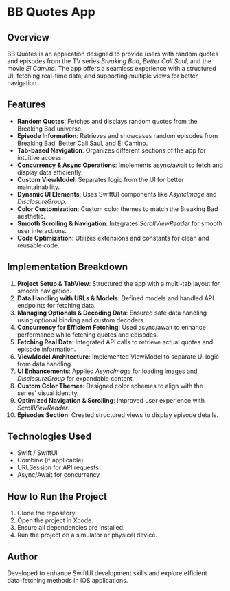 # BB Quotes App

## Overview
BB Quotes is an application designed to provide users with random quotes and episodes from the TV series *Breaking Bad*, *Better Call Saul*, and the movie *El Camino*. The app offers a seamless experience with a structured UI, fetching real-time data, and supporting multiple views for better navigation.

## Features
- **Random Quotes**: Fetches and displays random quotes from the Breaking Bad universe.
- **Episode Information**: Retrieves and showcases random episodes from Breaking Bad, Better Call Saul, and El Camino.
- **Tab-based Navigation**: Organizes different sections of the app for intuitive access.
- **Concurrency & Async Operations**: Implements async/await to fetch and display data efficiently.
- **Custom ViewModel**: Separates logic from the UI for better maintainability.
- **Dynamic UI Elements**: Uses SwiftUI components like *AsyncImage* and *DisclosureGroup*.
- **Color Customization**: Custom color themes to match the Breaking Bad aesthetic.
- **Smooth Scrolling & Navigation**: Integrates *ScrollViewReader* for smooth user interactions.
- **Code Optimization**: Utilizes extensions and constants for clean and reusable code.

## Implementation Breakdown
1. **Project Setup & TabView**: Structured the app with a multi-tab layout for smooth navigation.
2. **Data Handling with URLs & Models**: Defined models and handled API endpoints for fetching data.
3. **Managing Optionals & Decoding Data**: Ensured safe data handling using optional binding and custom decoders.
4. **Concurrency for Efficient Fetching**: Used async/await to enhance performance while fetching quotes and episodes.
5. **Fetching Real Data**: Integrated API calls to retrieve actual quotes and episode information.
6. **ViewModel Architecture**: Implemented ViewModel to separate UI logic from data handling.
7. **UI Enhancements**: Applied *AsyncImage* for loading images and *DisclosureGroup* for expandable content.
8. **Custom Color Themes**: Designed color schemes to align with the series' visual identity.
9. **Optimized Navigation & Scrolling**: Improved user experience with *ScrollViewReader*.
10. **Episodes Section**: Created structured views to display episode details.

## Technologies Used
- Swift / SwiftUI
- Combine (if applicable)
- URLSession for API requests
- Async/Await for concurrency

## How to Run the Project
1. Clone the repository.
2. Open the project in Xcode.
3. Ensure all dependencies are installed.
4. Run the project on a simulator or physical device.

## Author
Developed to enhance SwiftUI development skills and explore efficient data-fetching methods in iOS applications.

